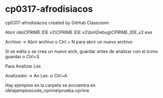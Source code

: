 # cp0317-afrodisiacos
cp0317-afrodisiacos created by GitHub Classroom

Abrir ide\CPRIME IDE v2\CPRIME IDE v2\bin\Debug\CPRIME_IDE_v2.exe 

Archivo -> Abrir archivo o Ctrl + N para abrir un nuevo archivo

Si se edita o se crea un nuevo arch, guardar antes de analizar con el icono guardar o Ctrl+S

Para Analizar Lex 

Analizador -> An Lex. o Ctrl+A

Hay ejemplos en la carpeta se encuentra en ide\ejemploscode_cprime\prueba.cprime
